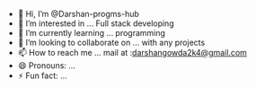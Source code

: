 - 👋 Hi, I’m @Darshan-progms-hub
- 👀 I’m interested in ... Full stack developing
- 🌱 I’m currently learning ... programming
- 💞️ I’m looking to collaborate on ... with any projects
- 📫 How to reach me ... mail at :darshangowda2k4@gmail.com
- 😄 Pronouns: ...
- ⚡ Fun fact: ...

<!---
Darshan-progms-hub/Darshan-progms-hub is a ✨ special ✨ repository because its `README.md` (this file) appears on your GitHub profile.
You can click the Preview link to take a look at your changes.
--->
